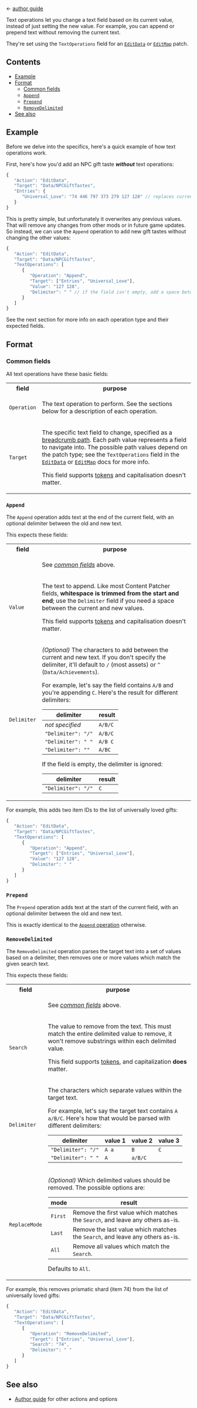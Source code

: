 ﻿← [author guide](../author-guide.md)

Text operations let you change a text field based on its current value, instead of just setting the
new value. For example, you can append or prepend text without removing the current text.

They're set using the `TextOperations` field for an [`EditData`](action-editdata.md) or
[`EditMap`](action-editmap.md) patch.

## Contents
* [Example](#example)
* [Format](#format)
  * [Common fields](#common-fields)
  * [`Append`](#append)
  * [`Prepend`](#prepend)
  * [`RemoveDelimited`](#removedelimited)
* [See also](#see-also)

## Example
Before we delve into the specifics, here's a quick example of how text operations work.

First, here's how you'd add an NPC gift taste **_without_** text operations:

```js
{
   "Action": "EditData",
   "Target": "Data/NPCGiftTastes",
   "Entries": {
      "Universal_Love": "74 446 797 373 279 127 128" // replaces current value
   }
}
```

This is pretty simple, but unfortunately it overwrites any previous values. That will remove any
changes from other mods or in future game updates. So instead, we can use the `Append`
operation to add new gift tastes without changing the other values:

```js
{
   "Action": "EditData",
   "Target": "Data/NPCGiftTastes",
   "TextOperations": [
      {
         "Operation": "Append",
         "Target": ["Entries", "Universal_Love"],
         "Value": "127 128",
         "Delimiter": " " // if the field isn't empty, add a space between the old & new text
      }
   ]
}
```

See the next section for more info on each operation type and their expected fields.

## Format
### Common fields
All text operations have these basic fields:

<table>
<tr>
<th>field</th>
<th>purpose</th>
</tr>
<tr>
<td><code>Operation</code></td>
<td>

The text operation to perform. See the sections below for a description of each operation.

</td>
</tr>
<tr>
<td><code>Target</code></td>
<td>

The specific text field to change, specified as a [breadcrumb path](https://en.wikipedia.org/wiki/Breadcrumb_navigation).
Each path value represents a field to navigate into. The possible path values depend on the patch
type; see the `TextOperations` field in the [`EditData`](action-editdata.md) or
[`EditMap`](action-editmap.md) docs for more info.

This field supports [tokens](../author-guide.md#tokens) and capitalisation doesn't matter.

</td>
</tr>
</table>

### `Append`
The `Append` operation adds text at the end of the current field, with an optional delimiter
between the old and new text.

This expects these fields:

<table>
<tr>
<th>field</th>
<th>purpose</th>
</tr>
<tr>
<td>&nbsp;</td>
<td>

See _[common fields](#common-fields)_ above.

</td>
</tr>
<tr>
<td><code>Value</code></td>
<td>

The text to append. Like most Content Patcher fields, **whitespace is trimmed from the start and
end**; use the `Delimiter` field if you need a space between the current and new values.

This field supports [tokens](../author-guide.md#tokens) and capitalisation doesn't matter.

</td>
</tr>
<tr>
<td><code>Delimiter</code></td>
<td>

_(Optional)_ The characters to add between the current and new text. If you don't specify the
delimiter, it'll default to `/` (most assets) or `^` (`Data/Achievements`).

For example, let's say the field contains `A/B` and you're appending `C`. Here's the result for
different delimiters:

delimiter          | result
------------------ | ------
_not specified_    | `A/B/C`
`"Delimiter": "/"` | `A/B/C`
`"Delimiter": " "` | `A/B C`
`"Delimiter": ""`  | `A/BC`

If the field is empty, the delimiter is ignored:

delimiter          | result
------------------ | ------
`"Delimiter": "/"` | `C`

</td>
</tr>
</table>

For example, this adds two item IDs to the list of universally loved gifts:

```js
{
   "Action": "EditData",
   "Target": "Data/NPCGiftTastes",
   "TextOperations": [
      {
         "Operation": "Append",
         "Target": ["Entries", "Universal_Love"],
         "Value": "127 128",
         "Delimiter": " "
      }
   ]
}
```

### `Prepend`
The `Prepend` operation adds text at the start of the current field, with an optional delimiter
between the old and new text.

This is exactly identical to the [`Append` operation](#append) otherwise.

### `RemoveDelimited`
The `RemoveDelimited` operation parses the target text into a set of values based on a delimiter,
then removes one or more values which match the given search text.

This expects these fields:

<table>
<tr>
<th>field</th>
<th>purpose</th>
</tr>
<tr>
<td>&nbsp;</td>
<td>

See _[common fields](#common-fields)_ above.

</td>
</tr>
<tr>
<td><code>Search</code></td>
<td>

The value to remove from the text. This must match the entire delimited value to remove, it won't
remove substrings within each delimited value.

This field supports [tokens](../author-guide.md#tokens), and capitalization **does** matter.

</td>
</tr>
<tr>
<td><code>Delimiter</code></td>
<td>

The characters which separate values within the target text.

For example, let's say the target text contains `A a/B/C`. Here's how that would be parsed with
different delimiters:

delimiter          | value 1 | value 2 | value 3
------------------ | ------- | ------- | -------
`"Delimiter": "/"` | `A a`   | `B`     | `C`
`"Delimiter": " "` | `A`     | `a/B/C` |

</td>
</tr>
<tr>
<td><code>ReplaceMode</code></td>
<td>

_(Optional)_ Which delimited values should be removed. The possible options are:

mode    | result
------- | ------
`First` | Remove the first value which matches the `Search`, and leave any others as-is.
`Last`  | Remove the last value which matches the `Search`, and leave any others as-is.
`All`   | Remove all values which match the `Search`.

Defaults to `All`.

</td>
</tr>
</table>

For example, this removes prismatic shard (item 74) from the list of universally loved gifts:

```js
{
   "Action": "EditData",
   "Target": "Data/NPCGiftTastes",
   "TextOperations": [
      {
         "Operation": "RemoveDelimited",
         "Target": ["Entries", "Universal_Love"],
         "Search": "74",
         "Delimiter": " "
      }
   ]
}
```

## See also
* [Author guide](../author-guide.md) for other actions and options
